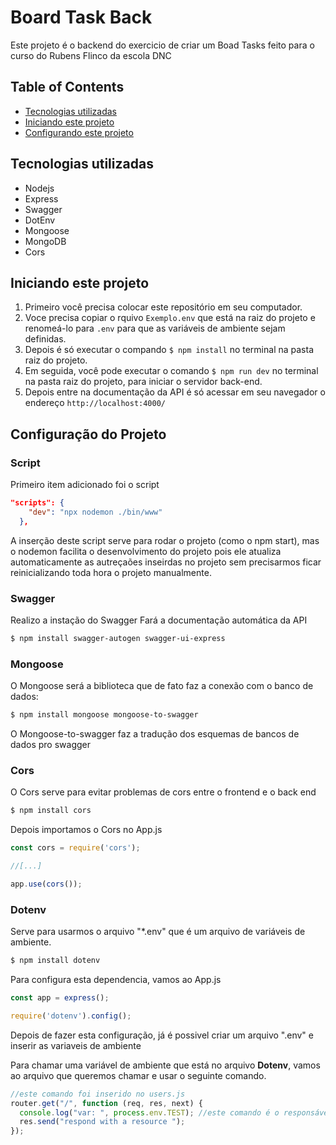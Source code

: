 # Board Task Back
Este projeto é o backend do exercicio de criar um Boad Tasks feito para o curso do Rubens Flinco da escola DNC



## Table of Contents

- [Tecnologias utilizadas](#tecnologias-utilizadas)
- [Iniciando este projeto](#iniciando-este-projeto)
- [Configurando este projeto](#configuração-do-projeto)

## Tecnologias utilizadas

- Nodejs
- Express
- Swagger
- DotEnv
- Mongoose
- MongoDB
- Cors

## Iniciando este projeto

1) Primeiro você precisa colocar este repositório em seu computador.
2) Voce precisa copiar o rquivo `Exemplo.env` que está na raiz do projeto e renomeá-lo para `.env` para que as variáveis de ambiente sejam definidas.
3) Depois é só executar o compando ```$ npm install``` no terminal na pasta raiz do projeto.
4) Em seguida, você pode executar o comando ```$ npm run dev``` no terminal na pasta raiz do projeto, para iniciar o servidor back-end.
5) Depois entre na documentação da API é só acessar em seu navegador o endereço ```http://localhost:4000/```



## Configuração do Projeto

### Script
Primeiro item adicionado foi o script
```json
"scripts": {
    "dev": "npx nodemon ./bin/www" 
  },
```
A inserção deste script serve para rodar o projeto (como o npm start), mas o nodemon facilita o desenvolvimento do projeto pois ele atualiza automaticamente as autreçaões inseirdas no projeto sem precisarmos ficar reinicializando toda hora o projeto manualmente.

### Swagger
Realizo a instação do Swagger Fará a documentação automática da API
```bash
$ npm install swagger-autogen swagger-ui-express
```
### Mongoose
O Mongoose será a biblioteca que de fato faz a conexão com o banco de dados:
```bash
$ npm install mongoose mongoose-to-swagger
```

O Mongoose-to-swagger faz a tradução dos esquemas de bancos de dados pro swagger

### Cors
O Cors serve para evitar problemas de cors entre o frontend e o back end

```bash
$ npm install cors
```
Depois importamos o Cors no App.js

```js
const cors = require('cors');

//[...]

app.use(cors());
```


### Dotenv
Serve para usarmos o arquivo "*.env" que é um arquivo de variáveis de ambiente.

```bash
$ npm install dotenv
```
Para configura esta dependencia, vamos ao App.js

```js
const app = express();

require('dotenv').config();
```

Depois de fazer esta configuração, já é possivel criar um arquivo ".env" e inserir as variaveis de ambiente

Para chamar uma variável de ambiente que está no arquivo **Dotenv**, vamos ao arquivo que queremos chamar e usar o seguinte comando.

```js
//este comando foi inserido no users.js
router.get("/", function (req, res, next) {
  console.log("var: ", process.env.TEST); //este comando é o responsável por processar a variavel de ambiente.
  res.send("respond with a resource ");
});

```